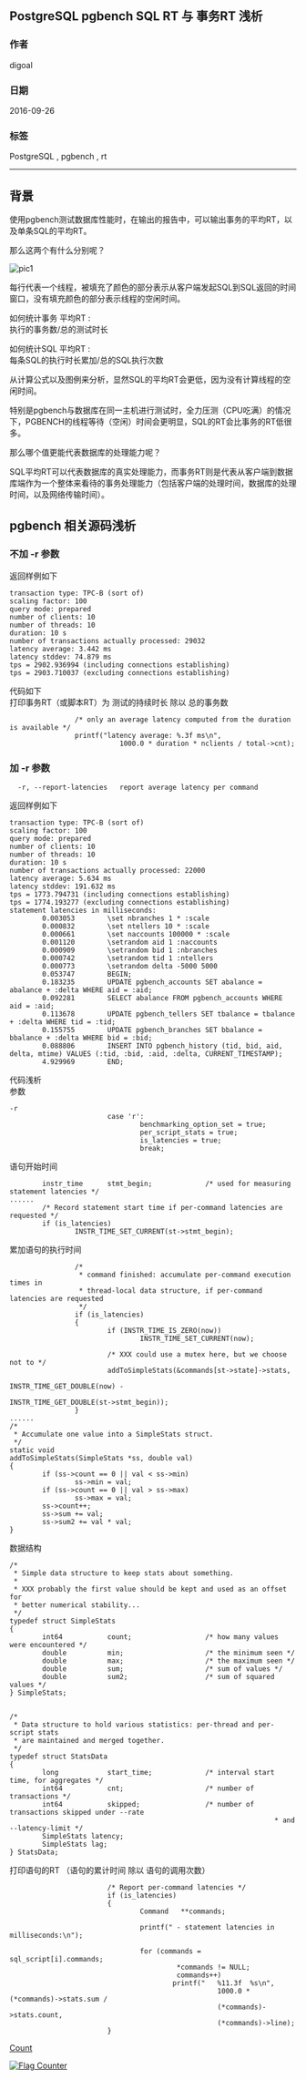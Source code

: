 ## PostgreSQL pgbench SQL RT 与 事务RT 浅析
          
### 作者         
digoal          
          
### 日期        
2016-09-26       
          
### 标签        
PostgreSQL , pgbench , rt    
          
----        
          
## 背景  
使用pgbench测试数据库性能时，在输出的报告中，可以输出事务的平均RT，以及单条SQL的平均RT。  
  
那么这两个有什么分别呢？  
  
![pic1](20160926_03_pic_001.png)   
  
每行代表一个线程，被填充了颜色的部分表示从客户端发起SQL到SQL返回的时间窗口，没有填充颜色的部分表示线程的空闲时间。  
  
如何统计事务 平均RT :    
执行的事务数/总的测试时长    
    
如何统计SQL 平均RT :    
每条SQL的执行时长累加/总的SQL执行次数    
    
从计算公式以及图例来分析，显然SQL的平均RT会更低，因为没有计算线程的空闲时间。  
  
特别是pgbench与数据库在同一主机进行测试时，全力压测（CPU吃满）的情况下，PGBENCH的线程等待（空闲）时间会更明显，SQL的RT会比事务的RT低很多。  
    
那么哪个值更能代表数据库的处理能力呢？  
  
SQL平均RT可以代表数据库的真实处理能力，而事务RT则是代表从客户端到数据库端作为一个整体来看待的事务处理能力（包括客户端的处理时间，数据库的处理时间，以及网络传输时间）。   
  
## pgbench 相关源码浅析
### 不加 -r 参数
返回样例如下  
```
transaction type: TPC-B (sort of)
scaling factor: 100
query mode: prepared
number of clients: 10
number of threads: 10
duration: 10 s
number of transactions actually processed: 29032
latency average: 3.442 ms
latency stddev: 74.879 ms
tps = 2902.936994 (including connections establishing)
tps = 2903.710037 (excluding connections establishing)
```

代码如下  
打印事务RT（或脚本RT）为 测试的持续时长 除以 总的事务数   
```
                /* only an average latency computed from the duration is available */
                printf("latency average: %.3f ms\n",
                           1000.0 * duration * nclients / total->cnt);
```
  
### 加 -r 参数
```
  -r, --report-latencies   report average latency per command
```
  
返回样例如下  
```
transaction type: TPC-B (sort of)
scaling factor: 100
query mode: prepared
number of clients: 10
number of threads: 10
duration: 10 s
number of transactions actually processed: 22000
latency average: 5.634 ms
latency stddev: 191.632 ms
tps = 1773.794731 (including connections establishing)
tps = 1774.193277 (excluding connections establishing)
statement latencies in milliseconds:
        0.003053        \set nbranches 1 * :scale
        0.000832        \set ntellers 10 * :scale
        0.000661        \set naccounts 100000 * :scale
        0.001120        \setrandom aid 1 :naccounts
        0.000909        \setrandom bid 1 :nbranches
        0.000742        \setrandom tid 1 :ntellers
        0.000773        \setrandom delta -5000 5000
        0.053747        BEGIN;
        0.183235        UPDATE pgbench_accounts SET abalance = abalance + :delta WHERE aid = :aid;
        0.092281        SELECT abalance FROM pgbench_accounts WHERE aid = :aid;
        0.113678        UPDATE pgbench_tellers SET tbalance = tbalance + :delta WHERE tid = :tid;
        0.155755        UPDATE pgbench_branches SET bbalance = bbalance + :delta WHERE bid = :bid;
        0.088806        INSERT INTO pgbench_history (tid, bid, aid, delta, mtime) VALUES (:tid, :bid, :aid, :delta, CURRENT_TIMESTAMP);
        4.929969        END;
```

代码浅析  
参数  
```
-r
                        case 'r':
                                benchmarking_option_set = true;
                                per_script_stats = true;
                                is_latencies = true;
                                break;
```

语句开始时间  
```
        instr_time      stmt_begin;             /* used for measuring statement latencies */
......
        /* Record statement start time if per-command latencies are requested */
        if (is_latencies)
                INSTR_TIME_SET_CURRENT(st->stmt_begin);
```
  
累加语句的执行时间  
```
                /*
                 * command finished: accumulate per-command execution times in
                 * thread-local data structure, if per-command latencies are requested
                 */
                if (is_latencies)
                {
                        if (INSTR_TIME_IS_ZERO(now))
                                INSTR_TIME_SET_CURRENT(now);

                        /* XXX could use a mutex here, but we choose not to */
                        addToSimpleStats(&commands[st->state]->stats,
                                                         INSTR_TIME_GET_DOUBLE(now) -
                                                         INSTR_TIME_GET_DOUBLE(st->stmt_begin));
                }
......
/*
 * Accumulate one value into a SimpleStats struct.
 */
static void
addToSimpleStats(SimpleStats *ss, double val)
{
        if (ss->count == 0 || val < ss->min)
                ss->min = val;
        if (ss->count == 0 || val > ss->max)
                ss->max = val;
        ss->count++;
        ss->sum += val;
        ss->sum2 += val * val;
}
```
  
数据结构  
```
/*
 * Simple data structure to keep stats about something.
 *
 * XXX probably the first value should be kept and used as an offset for
 * better numerical stability...
 */
typedef struct SimpleStats
{
        int64           count;                  /* how many values were encountered */
        double          min;                    /* the minimum seen */
        double          max;                    /* the maximum seen */
        double          sum;                    /* sum of values */
        double          sum2;                   /* sum of squared values */
} SimpleStats;


/*
 * Data structure to hold various statistics: per-thread and per-script stats
 * are maintained and merged together.
 */
typedef struct StatsData
{
        long            start_time;             /* interval start time, for aggregates */
        int64           cnt;                    /* number of transactions */
        int64           skipped;                /* number of transactions skipped under --rate
                                                                 * and --latency-limit */
        SimpleStats latency;
        SimpleStats lag;
} StatsData;
```
  
打印语句的RT （语句的累计时间 除以 语句的调用次数）    
```
                        /* Report per-command latencies */
                        if (is_latencies)
                        {
                                Command   **commands;

                                printf(" - statement latencies in milliseconds:\n");

                                for (commands = sql_script[i].commands;
                                         *commands != NULL;
                                         commands++)
                                        printf("   %11.3f  %s\n",
                                                   1000.0 * (*commands)->stats.sum /
                                                   (*commands)->stats.count,
                                                   (*commands)->line);
                        }
```
        
[Count](http://info.flagcounter.com/h9V1)      
    
  
<a rel="nofollow" href="http://info.flagcounter.com/h9V1"  ><img src="http://s03.flagcounter.com/count/h9V1/bg_FFFFFF/txt_000000/border_CCCCCC/columns_2/maxflags_12/viewers_0/labels_0/pageviews_0/flags_0/"  alt="Flag Counter"  border="0"  ></a>  
  
